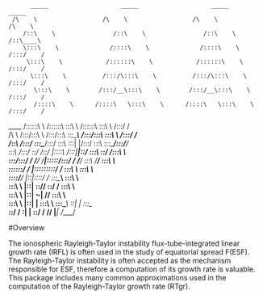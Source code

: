  
 
          _____                    _____                    _____                    _____ 
	 /\    \                  /\    \                  /\    \                  /\    \ 
        /::\    \                /::\    \                /::\    \                /::\____\
        \:::\    \              /::::\    \              /::::\    \              /:::/    /
         \:::\    \            /::::::\    \            /::::::\    \            /:::/    / 
          \:::\    \          /:::/\:::\    \          /:::/\:::\    \          /:::/    /  
           \:::\    \        /:::/__\:::\    \        /:::/__\:::\    \        /:::/    /   
           /::::\    \      /::::\   \:::\    \      /::::\   \:::\    \      /:::/    /    
  ____    /::::::\    \    /::::::\   \:::\    \    /::::::\   \:::\    \    /:::/    /     
 /\   \  /:::/\:::\    \  /:::/\:::\   \:::\____\  /:::/\:::\   \:::\    \  /:::/    /      
/::\   \/:::/  \:::\____\/:::/  \:::\   \:::|    |/:::/  \:::\   \:::\____\/:::/____/       
\:::\  /:::/    \::/    /\::/   |::::\  /:::|____|\::/    \:::\   \::/    /\:::\    \       
 \:::\/:::/    / \/____/  \/____|:::::\/:::/    /  \/____/ \:::\   \/____/  \:::\    \      
  \::::::/    /                 |:::::::::/    /            \:::\    \       \:::\    \     
   \::::/____/                  |::|\::::/    /              \:::\____\       \:::\    \    
    \:::\    \                  |::| \::/____/                \::/    /        \:::\    \   
     \:::\    \                 |::|  ~|                       \/____/          \:::\    \  
      \:::\    \                |::|   |                                         \:::\    \ 
       \:::\____\               \::|   |                                          \:::\____\
        \::/    /                \:|   |                                           \::/    /
         \/____/                  \|___|                                            \/____/ 

#Overview

The ionospheric Rayleigh-Taylor instability flux-tube-integrated linear growth rate 
(IRFL) is often used in the study of equatorial spread F(ESF).
The Rayleigh-Taylor instability is often accepted as the mechanism responsible
for ESF, therefore a computation of its growth rate is valuable. This package
includes many common approximations used in the computation of the 
Rayleigh-Taylor growth rate (RTgr).
